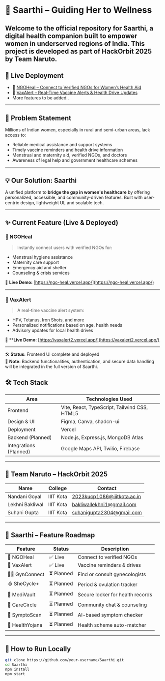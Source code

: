 # 🌿 Saarthi – Guiding Her to Wellness

Welcome to the official repository for **Saarthi**, a digital health companion built to empower women in underserved regions of India. This project is developed as part of **HackOrbit 2025** by **Team Naruto**.
---

## 🚀 Live Deployment

- 🧕 [NGOHeal – Connect to Verified NGOs for Women’s Health Aid](https://ngo-heal.vercel.app/)
- 💉 [VaxAlert – Real-Time Vaccine Alerts & Health Drive Updates](https://vaxalert2.vercel.app/)
 - More features to be added..
---

## 🎯 Problem Statement

Millions of Indian women, especially in rural and semi-urban areas, lack access to:

- Reliable medical assistance and support systems
- Timely vaccine reminders and health drive information
- Menstrual and maternity aid, verified NGOs, and doctors
- Awareness of legal help and government healthcare schemes

---

## 💡 Our Solution: **Saarthi**

A unified platform to **bridge the gap in women's healthcare** by offering personalized, accessible, and community-driven features. Built with user-centric design, lightweight UI, and scalable tech.

---

## ✨ Current Feature (Live & Deployed)

### 🧕 NGOHeal

> Instantly connect users with verified NGOs for:
- Menstrual hygiene assistance
- Maternity care support
- Emergency aid and shelter
- Counseling & crisis services

🔗 **Live Demo:** [https://ngo-heal.vercel.app/](https://ngo-heal.vercel.app/)

---

### 💉 VaxAlert

> A real-time vaccine alert system:
- HPV, Tetanus, Iron Shots, and more
- Personalized notifications based on age, health needs
- Advisory updates for local health drives

🔗 ****Live Demo:** [https://vaxalert2.vercel.app/](https://vaxalert2.vercel.app/)

---

🛠️ **Status:** Frontend UI complete and deployed  
🔐 **Note:** Backend functionalities, authentication, and secure data handling will be integrated in the full version of Saarthi.

## 🛠️ Tech Stack

| Area            | Technologies Used                      |
|-----------------|------------------------------------------|
| Frontend        | Vite, React, TypeScript, Tailwind CSS, HTML5|
| Design & UI     | Figma, Canva, shadcn-ui                             |
| Deployment      | Vercel                                   |
| Backend (Planned) | Node.js, Express.js, MongoDB Atlas     |
| Integrations (Planned) | Google Maps API, Twilio, Firebase |

---

## 👥 Team Naruto – HackOrbit 2025

| Name            |  College       | Contact                         |
|-----------------|---------------|----------------------------------|
| Nandani Goyal   | IIIT Kota     |   2023kucp1086@iiitkota.ac.in    |
| Lekhni Bakliwal | IIIT Kota     | bakliwallekhni1@gmail.com       |
| Suhani Gupta    | IIIT Kota     | suhanigupta2304@gmail.com     |

---

## 📌 Saarthi – Feature Roadmap

| Feature        | Status      | Description |
|----------------|-------------|-------------|
| 🧕 NGOHeal      | ✅ Live      | Connect to verified NGOs |
| 💉 VaxAlert     | ✅ Live  | Vaccine reminders & drives |
| 👩‍⚕️ GynConnect | ⏳ Planned   | Find or consult gynecologists |
| 🩸 SheCycle+    | ⏳ Planned   | Period & ovulation tracker |
| 🔐 MediVault    | ⏳ Planned   | Secure locker for health records |
| 💬 CareCircle   | ⏳ Planned   | Community chat & counseling |
| 🧠 SymptoScan   | ⏳ Planned   | AI-based symptom checker |
| 🧾 HealthYojana | ⏳ Planned   | Health scheme auto-matcher |

---

## 🏁 How to Run Locally

```bash
git clone https://github.com/your-username/Saarthi.git
cd Saarthi
npm install
npm start
